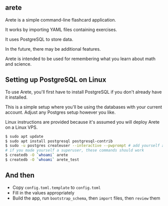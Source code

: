 arete
-----

Arete is a simple command-line flashcard application.

It works by importing YAML files containing exercises.

It uses PostgreSQL to store data.

In the future, there may be additional features.

Arete is intended to be used for remembering what you learn about math and science.

## Setting up PostgreSQL on Linux

To use Arete, you'll first have to install PostgreSQL if you don't already have it installed.

This is a simple setup where you'll be using the databases with your current account. Adjust any Postgres setup however you like.

Linux instructions are provided because it's assumed you will deploy Arete on a Linux VPS.

```bash
$ sudo apt update
$ sudo apt install postgresql postgresql-contrib
$ sudo -u postgres createuser --interactive --pwprompt # add yourself as a postgres user
# if you made yourself a superuser, these commands should work
$ createdb -O `whoami` arete
$ createdb -O `whoami` arete_test
```

## And then

- Copy `config.toml.template` to `config.toml`
- Fill in the values appropriately
- Build the app, run `bootstrap_schema`, then `import` files, then `review` them